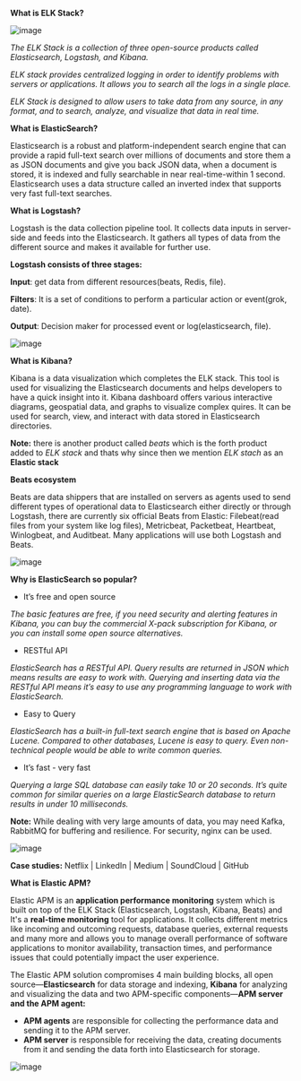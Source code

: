 **What is ELK Stack?**

![image](https://user-images.githubusercontent.com/85872541/201723938-0694aa21-f26d-4f93-af8e-71f1b52fb086.png)

*The ELK Stack is a collection of three open-source products called Elasticsearch, Logstash, and Kibana.*

*ELK stack provides centralized logging in order to identify problems with servers or applications. It allows you to search all the logs in a single place.* 

*ELK Stack is designed to allow users to take data from any source, in any format, and to search, analyze, and visualize that data in real time.*


**What is ElasticSearch?**

Elasticsearch is a robust and platform-independent search engine that can provide a rapid full-text search over millions of documents and store them a as JSON documents and give you back JSON data, when a document is stored, it is indexed and fully searchable in near real-time-within 1 second. Elasticsearch uses a data structure called an inverted index that supports very fast full-text searches. 

**What is Logstash?**

Logstash is the data collection pipeline tool. It collects data inputs in server-side and feeds into the Elasticsearch. It gathers all types of data from the different source and makes it available for further use.

**Logstash consists of three stages:**

**Input**: get data from different resources(beats, Redis, file).

**Filters**: It is a set of conditions to perform a particular action or event(grok, date).

**Output**: Decision maker for processed event or log(elasticsearch, file).


![image](https://user-images.githubusercontent.com/85872541/201727030-602bced7-6c3a-4cb8-9e72-01c09d53a42f.png)

**What is Kibana?**

Kibana is a data visualization which completes the ELK stack. This tool is used for visualizing the Elasticsearch documents and helps developers to have a quick insight into it. Kibana dashboard offers various interactive diagrams, geospatial data, and graphs to visualize complex quires. It can be used for search, view, and interact with data stored in Elasticsearch directories.

**Note:** there is another product called *beats* which is the forth product added to *ELK stack* and thats why since then we mention *ELK stach* as an **Elastic stack**

**Beats ecosystem**

Beats are data shippers that are installed on servers as agents used to send different types of operational data to Elasticsearch either directly or through Logstash, there are currently six official Beats from Elastic: Filebeat(read files from your system like log files), Metricbeat, Packetbeat, Heartbeat, Winlogbeat, and Auditbeat. Many applications will use both Logstash and Beats.

![image](https://user-images.githubusercontent.com/85872541/201728158-3d489a4f-4c95-46cd-8360-d725b4bd50fb.png)

**Why is ElasticSearch so popular?**

- It’s free and open source

*The basic features are free, if you need security and alerting features in Kibana, you can buy the commercial X-pack subscription for Kibana, or you can install some open source alternatives.*

- RESTful API

*ElasticSearch has a RESTful API. Query results are returned in JSON which means results are easy to work with. Querying and inserting data via the RESTful API means it’s easy to use any programming language to work with ElasticSearch.*

- Easy to Query

*ElasticSearch has a built-in full-text search engine that is based on Apache Lucene. Compared to other databases, Lucene is easy to query. Even non-technical people would be able to write common queries.*

- It’s fast - very fast

*Querying a large SQL database can easily take 10 or 20 seconds. It’s quite common for similar queries on a large ElasticSearch database to return results in under 10 milliseconds.*

**Note:** While dealing with very large amounts of data, you may need Kafka, RabbitMQ for buffering and resilience. For security, nginx can be used.

![image](https://user-images.githubusercontent.com/85872541/201729363-64847660-12d7-4eb0-90a7-2cd1a377496f.png)

**Case studies:** Netflix | LinkedIn | Medium | SoundCloud | GitHub

**What is Elastic APM?**

Elastic APM is an **application performance monitoring** system which is built on top of the ELK Stack (Elasticsearch, Logstash, Kibana, Beats) and It's a **real-time monitoring** tool for applications. It collects different metrics like incoming and outcoming requests, database queries, external requests and many more and allows you to manage overall performance of software applications to monitor availability, transaction times, and performance issues that could potentially impact the user experience.

The Elastic APM solution compromises 4 main building blocks, all open source—**Elasticsearch** for data storage and indexing, **Kibana** for analyzing and visualizing the data and two APM-specific components—**APM server and the APM agent:**
- **APM agents** are responsible for collecting the performance data and sending it to the APM server.
- **APM server** is responsible for receiving the data, creating documents from it and sending the data forth into Elasticsearch for storage.

![image](https://user-images.githubusercontent.com/85872541/201730493-552bb68a-5470-45c2-9240-fc3dfff7e2e6.png)



